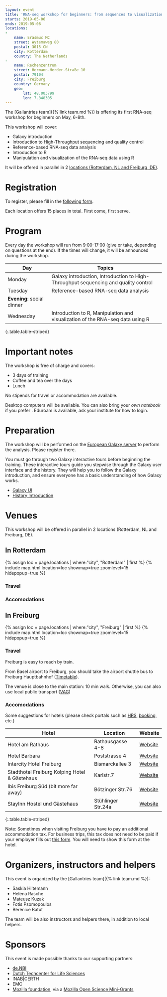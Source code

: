 ```yaml
---
layout: event
title: 'RNA-seq workshop for beginners: from sequences to visualization using Galaxy and R'
starts: 2019-05-06
ends: 2019-05-08
locations:
- 
    name: Erasmuc MC
    street: Wytemaweg 80
    postal: 3015 CN
    city: Rotterdam
    country: The Netherlands
- 
    name: Rechenzentrum
    street: Hermann-Herder-Straße 10
    postal: 79104
    city: Freiburg
    country: Germany
    geo:
        lat: 48.003799
        lon: 7.848305
---
```


The [Gallantries team]({% link team.md %}) is offering its first RNA-seq workshop for beginners on May, 6-8th.

This workshop will cover:
- Galaxy introduction
- Introduction to High-Throughput sequencing and quality control
- Reference-based RNA-seq data analysis
- Introduction to R
- Manipulation and visualization of the RNA-seq data using R

It will be offered in parallel in 2 [locations (Rotterdam, NL and Freiburg, DE)](#venues).

# Registration

To register, please fill in the [following form](https://forms.gle/K5SXtzg88iug1RgB9).

Each location offers 15 places in total. First come, first serve.

# Program

Every day the workshop will run from 9:00-17:00 (give or take, depending on questions at the end). If the times will change, it will be announced during the workshop.

Day | Topics
--- | ---
Monday  | Galaxy introduction, Introduction to High-Throughput sequencing and quality control
Tuesday | Reference-based RNA-seq data analysis
 | **Evening**: social dinner
Wednesday | Introduction to R, Manipulation and visualization of the RNA-seq data using R
{:.table.table-striped}

# Important notes

The workshop is free of charge and covers:

- 3 days of training
- Coffee and tea over the days
- Lunch

No stipends for travel or accommodation are available.

Desktop computers will be available. You can also bring your *own notebook* if you prefer . Eduroam is available, ask your institute for how to login.

# Preparation

The workshop will be performed on the [European Galaxy server](https://usegalaxy.eu) to perform the analysis. Please register there.

You must go through two Galaxy interactive tours before beginning the training.
These interactive tours guide you stepwise through the Galaxy user interface
and the history. They will help you to follow the Galaxy introduction, and
ensure everyone has a basic understanding of how Galaxy works.

- [Galaxy UI](https://usegalaxy.eu/tours/core.galaxy_ui)
- [History Introduction](https://usegalaxy.eu/tours/core.history)

# Venues

This workshop will be offered in parallel in 2 locations (Rotterdam, NL and Freiburg, DE).

## In Rotterdam

{% assign loc = page.locations | where:"city", "Rotterdam" | first %}
{% include map.html location=loc showmap=true zoomlevel=15 hidepopup=true %}

### Travel

### Accomodations

## In Freiburg

{% assign loc = page.locations | where:"city", "Freiburg" | first %}
{% include map.html location=loc showmap=true zoomlevel=15 hidepopup=true %}

### Travel

Freiburg is easy to reach by train.

From Basel airport to Freiburg, you should take the airport shuttle bus to Freiburg Hauptbahnhof ([Timetable](https://www.freiburger-reisedienst.de/en/airportbus/timetable.php)).

The venue is close to the main station: 10 min walk. Otherwise, you can also use local public transport ([VAG](https://www.vag-freiburg.de/))

### Accomodations

Some suggestions for hotels (please check portals such as [HRS](https://www.hrs.com), [booking](https://www.booking.com/), etc.)

Hotel                                         | Location           | Website
--------------------------------------------- | ------------------ | ----------
Hotel am Rathaus                              | Rathausgasse 4-8   | [Website](http://www.am-rathaus.de/)
Hotel Barbara                                 | Poststrasse 4      | [Website](http://www.hotel-barbara.de/)
Intercity Hotel Freiburg                      | Bismarckallee 3    | [Website](http://de.intercityhotel.com/Freiburg/InterCityHotel-Freiburg)
Stadthotel Freiburg Kolping Hotel & Gästehaus | Karlstr.7          | [Website](http://www.hotel-freiburg.de/)
Ibis Freiburg Süd (bit more far away)         | Bötzinger Str.76   | [Website](http://www.accorhotels.com/de/hotel-2656-ibis-budget-freiburg-sued/index.shtml)
StayInn Hostel und Gästehaus                  | Stühlinger Str.24a | [Website](http://www.stayinn-freiburg.de/hostel-und-gaestehaus/)
{:.table.table-striped}

Note: Sometimes when visiting Freiburg you have to pay an additional accommodation tax. For business trips, this tax does not need to be paid if your employer fills out [this form](http://www.freiburg.de/servicebw/UebernachtungSt_Arbeitgeberbescheinigung.pdf). You will need to show this form at the hotel.

# Organizers, instructors and helpers

This event is organized by the [Gallantries team]({% link team.md %}):

- Saskia Hiltemann
- Helena Rasche
- Mateusz Kuzak
- Fotis Psomopoulos
- Bérénice Batut

The team will be also instructors and helpers there, in addition to local helpers.

# Sponsors

This event is made possible thanks to our supporting partners:

- [de.NBI](https://www.denbi.de/)
- [Dutch Techcenter for Life Sciences](https://www.dtls.nl/)
- INAB|CERTH
- EMC
- [Mozilla foundation](https://foundation.mozilla.org/en/), via a [Mozilla Open Science Mini-Grants](https://foundation.mozilla.org/en/awards/)

